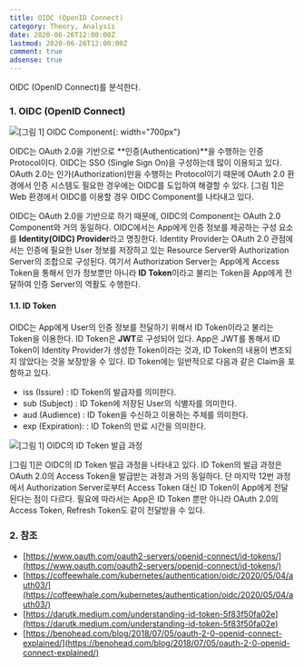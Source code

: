 ```yaml
---
title: OIDC (OpenID Connect)
category: Theory, Analysis
date: 2020-06-26T12:00:00Z
lastmod: 2020-06-26T12:00:00Z
comment: true
adsense: true
---
```


OIDC (OpenID Connect)를 분석한다.

### 1. OIDC (OpenID Connect)

![[그림 1] OIDC Component]({{site.baseurl}}/images/theory_analysis/OAuth_2.0/ID_Password_Auth.PNG){: width="700px"}

OIDC는 OAuth 2.0을 기반으로 **인증(Authentication)**을 수행하는 인증 Protocol이다. OIDC는 SSO (Single Sign On)을 구성하는데 많이 이용되고 있다. OAuth 2.0는 인가(Authorization)만을 수행하는 Protocol이기 때문에 OAuth 2.0 환경에서 인증 시스템도 필요한 경우에는 OIDC를 도입하여 해결할 수 있다. [그림 1]은 Web 환경에서 OIDC를 이용할 경우 OIDC Component를 나타내고 있다.

OIDC는 OAuth 2.0을 기반으로 하기 때문에, OIDC의 Component는 OAuth 2.0 Component와 거의 동일하다. OIDC에서는 App에게 인증 정보를 제공하는 구성 요소를 **Identity(OIDC) Provider**라고 명칭한다. Identity Provider는 OAuth 2.0 관점에서는 인증에 필요한 User 정보를 저장하고 있는 Resource Server와 Authorization Server의 조합으로 구성된다. 여기서 Authorization Server는 App에게 Access Token을 통해서 인가 정보뿐만 아니라 **ID Token**이라고 불리는 Token을 App에게 전달하여 인증 Server의 역활도 수행한다.

#### 1.1. ID Token

OIDC는 App에게 User의 인증 정보를 전달하기 위해서 ID Token이라고 불리는 Token을 이용한다. ID Token은 **JWT**로 구성되어 있다. App은 JWT를 통해서 ID Token이 Identity Provider가 생성한 Token이라는 것과, ID Token의 내용이 변조되지 않았다는 것을 보장받을 수 있다. ID Token에는 일반적으로 다음과 같은 Claim을 포함하고 있다.

* iss (Issure) : ID Token의 발급자를 의미한다.
* sub (Subject) : ID Token에 저장된 User의 식별자를 의미한다.
* aud (Audience) : ID Token을 수신하고 이용하는 주체를 의미한다.
* exp (Expiration): : ID Token의 만료 시간을 의미한다.

![[그림 1] OIDC의 ID Token 발급 과정]({{site.baseurl}}/images/theory_analysis/OIDC/OIDC_ID_Token_Flow.PNG)

[그림 1]은 OIDC의 ID Token 발급 과정을 나타내고 있다. ID Token의 발급 과정은 OAuth 2.0의 Access Token을 발급받는 과정과 거의 동일하다. 단 마지막 12번 과정에서 Authorization Server로부터 Access Token 대신 ID Token이 App에게 전달된다는 점이 다르다. 필요에 따라서는 App은 ID Token 뿐만 아니라 OAuth 2.0의 Access Token, Refresh Token도 같이 전달받을 수 있다.

### 2. 참조

* [https://www.oauth.com/oauth2-servers/openid-connect/id-tokens/](https://www.oauth.com/oauth2-servers/openid-connect/id-tokens/)
* [https://coffeewhale.com/kubernetes/authentication/oidc/2020/05/04/auth03/](https://coffeewhale.com/kubernetes/authentication/oidc/2020/05/04/auth03/)
* [https://darutk.medium.com/understanding-id-token-5f83f50fa02e](https://darutk.medium.com/understanding-id-token-5f83f50fa02e)
* [https://benohead.com/blog/2018/07/05/oauth-2-0-openid-connect-explained/](https://benohead.com/blog/2018/07/05/oauth-2-0-openid-connect-explained/)
